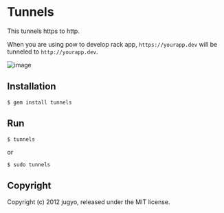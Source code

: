 Tunnels
=======

This tunnels https to http.

When you are using pow to develop rack app,
`https://yourapp.dev` will be tunneled to `http://yourapp.dev`.

![image](http://i.imgur.com/5F9tJ.png)

Installation
------------

    $ gem install tunnels

Run
---

    $ tunnels

or

    $ sudo tunnels

Copyright
---------

Copyright (c) 2012 jugyo, released under the MIT license.
